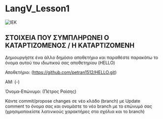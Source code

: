 # LangV_Lesson1

![IEK](https://iekagdim.gr/wp-content/uploads/2020/07/4.jpg)

## ΣΤΟΙΧΕΙA ΠΟΥ ΣΥΜΠΛΗΡΩΝΕΙ Ο KATAΡΤΙΖΟΜΕΝΟΣ / Η ΚΑΤΑΡΤΙΖΟΜΕΝΗ

Δημιουργήστε ένα άλλο δημόσιο αποθετήριο και παραθέστε παρακάτω το όνομα αυτού του ιδιωτικού σας αποθετηρίου (HELLO)

Αποθετήριο:  (https://github.com/petran1512/HELLO.git)

ΑΜ:  (-)

Όνομα-Επώνυμο: (Πέτρος Ραίσης)

Κάντε commit/propose changes σε νέο κλάδο (branch) με Update comment το όνομα σας και ονομάστε το νέο branch με το επώνυμό σας 
(χρησιμοποιείστε λατινικούς χαρακτήρες στα σχόλια και το branch)

